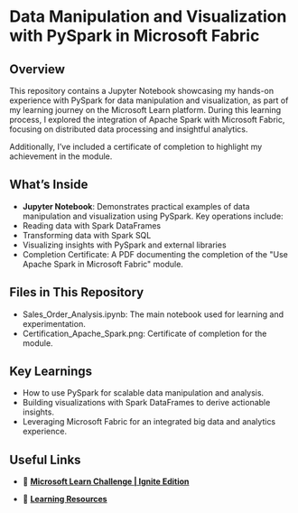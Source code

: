 # Data Manipulation and Visualization with PySpark in Microsoft Fabric

## Overview
This repository contains a Jupyter Notebook showcasing my hands-on experience with PySpark for data manipulation and visualization, as part of my learning journey on the Microsoft Learn platform. During this learning process, I explored the integration of Apache Spark with Microsoft Fabric, focusing on distributed data processing and insightful analytics.

Additionally, I’ve included a certificate of completion to highlight my achievement in the module.

## What’s Inside
- **Jupyter Notebook**: Demonstrates practical examples of data manipulation and visualization using PySpark. Key operations include:
- Reading data with Spark DataFrames
- Transforming data with Spark SQL
- Visualizing insights with PySpark and external libraries
- Completion Certificate: A PDF documenting the completion of the "Use Apache Spark in Microsoft Fabric" module.

## Files in This Repository
- Sales_Order_Analysis.ipynb: The main notebook used for learning and experimentation.
- Certification_Apache_Spark.png: Certificate of completion for the module.

## Key Learnings
- How to use PySpark for scalable data manipulation and analysis.
- Building visualizations with Spark DataFrames to derive actionable insights.
- Leveraging Microsoft Fabric for an integrated big data and analytics experience.

## Useful Links
- 📜 **[Microsoft Learn Challenge | Ignite Edition](https://learn.microsoft.com/en-us/training/topics/event-challenges?wt.mc_id=ignite24_learnbanner_tier1_cnl&tabs=fabric)** 

- 📜 **[Learning Resources](https://microsoftlearning.github.io/mslearn-fabric/Instructions/Labs/02-analyze-spark.html#prerequisites)** 
